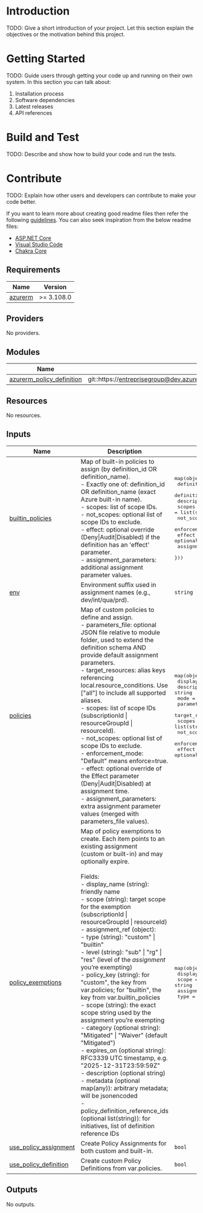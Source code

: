 # Introduction 
TODO: Give a short introduction of your project. Let this section explain the objectives or the motivation behind this project. 

# Getting Started
TODO: Guide users through getting your code up and running on their own system. In this section you can talk about:
1.	Installation process
2.	Software dependencies
3.	Latest releases
4.	API references

# Build and Test
TODO: Describe and show how to build your code and run the tests. 

# Contribute
TODO: Explain how other users and developers can contribute to make your code better. 

If you want to learn more about creating good readme files then refer the following [guidelines](https://docs.microsoft.com/en-us/azure/devops/repos/git/create-a-readme?view=azure-devops). You can also seek inspiration from the below readme files:
- [ASP.NET Core](https://github.com/aspnet/Home)
- [Visual Studio Code](https://github.com/Microsoft/vscode)
- [Chakra Core](https://github.com/Microsoft/ChakraCore)
<!-- BEGIN_TF_DOCS -->
## Requirements

| Name | Version |
|------|---------|
| <a name="requirement_azurerm"></a> [azurerm](#requirement\_azurerm) | >= 3.108.0 |

## Providers

No providers.

## Modules

| Name | Source | Version |
|------|--------|---------|
| <a name="module_azurerm_policy_definition"></a> [azurerm\_policy\_definition](#module\_azurerm\_policy\_definition) | git::https://entreprisegroup@dev.azure.com/entreprisegroup/TEMPLATE/_git/terraform.azurerm_policy_definition | v0.0.1 |

## Resources

No resources.

## Inputs

| Name | Description | Type | Default | Required |
|------|-------------|------|---------|:--------:|
| <a name="input_builtin_policies"></a> [builtin\_policies](#input\_builtin\_policies) | Map of built-in policies to assign (by definition\_id OR definition\_name).<br/>- Exactly one of: definition\_id OR definition\_name (exact Azure built-in name).<br/>- scopes: list of scope IDs.<br/>- not\_scopes: optional list of scope IDs to exclude.<br/>- effect: optional override (Deny\|Audit\|Disabled) if the definition has an 'effect' parameter.<br/>- assignment\_parameters: additional assignment parameter values. | <pre>map(object({<br/>    definition_id         = optional(string)<br/>    definition_name       = optional(string)<br/>    description           = string<br/>    scopes                = list(string)<br/>    not_scopes            = optional(list(string))<br/>    enforcement_mode      = optional(string, "Default")<br/>    effect                = optional(string)<br/>    assignment_parameters = optional(map(any))<br/>  }))</pre> | `{}` | no |
| <a name="input_env"></a> [env](#input\_env) | Environment suffix used in assignment names (e.g., dev/int/qua/prd). | `string` | n/a | yes |
| <a name="input_policies"></a> [policies](#input\_policies) | Map of custom policies to define and assign.<br/>- parameters\_file: optional JSON file relative to module folder, used to extend the definition schema AND provide default assignment parameters.<br/>- target\_resources: alias keys referencing local.resource\_conditions. Use ["all"] to include all supported aliases.<br/>- scopes: list of scope IDs (subscriptionId \| resourceGroupId \| resourceId).<br/>- not\_scopes: optional list of scope IDs to exclude.<br/>- enforcement\_mode: "Default" means enforce=true.<br/>- effect: optional override of the Effect parameter (Deny\|Audit\|Disabled) at assignment time.<br/>- assignment\_parameters: extra assignment parameter values (merged with parameters\_file values). | <pre>map(object({<br/>    display_name          = string<br/>    description           = string<br/>    mode                  = string<br/>    parameters_file       = optional(string)<br/>    target_resources      = optional(list(string), ["all"])<br/>    scopes                = list(string)<br/>    not_scopes            = optional(list(string))<br/>    enforcement_mode      = optional(string, "Default")<br/>    effect                = optional(string)   # Deny | Audit | Disabled<br/>    assignment_parameters = optional(map(any)) # e.g., { myParam = "value" }<br/>  }))</pre> | `{}` | no |
| <a name="input_policy_exemptions"></a> [policy\_exemptions](#input\_policy\_exemptions) | Map of policy exemptions to create. Each item points to an existing assignment<br/>(custom or built-in) and may optionally expire.<br/><br/>Fields:<br/>- display\_name (string): friendly name<br/>- scope (string): target scope for the exemption (subscriptionId \| resourceGroupId \| resourceId)<br/>- assignment\_ref (object):<br/>    - type  (string): "custom" \| "builtin"<br/>    - level (string): "sub" \| "rg" \| "res"   (level of the *assignment* you’re exempting)<br/>    - policy\_key (string): for "custom", the key from var.policies; for "builtin", the key from var.builtin\_policies<br/>    - scope (string): the exact scope string used by the assignment you’re exempting<br/>- category (optional string): "Mitigated" \| "Waiver" (default "Mitigated")<br/>- expires\_on (optional string): RFC3339 UTC timestamp, e.g. "2025-12-31T23:59:59Z"<br/>- description (optional string)<br/>- metadata (optional map(any)): arbitrary metadata; will be jsonencoded<br/>- policy\_definition\_reference\_ids (optional list(string)): for initiatives, list of definition reference IDs | <pre>map(object({<br/>    display_name = string<br/>    scope        = string<br/>    assignment_ref = object({<br/>      type       = string # "custom" | "builtin"<br/>      level      = string # "sub" | "rg" | "res" (assignment level)<br/>      policy_key = string # key from var.policies or var.builtin_policies<br/>      scope      = string # scope string used by the assignment<br/>    })<br/>    category                        = optional(string) # "Mitigated" | "Waiver"<br/>    expires_on                      = optional(string) # RFC3339 "YYYY-MM-DDThh:mm:ssZ"<br/>    description                     = optional(string)<br/>    metadata                        = optional(map(any))<br/>    policy_definition_reference_ids = optional(list(string))<br/>  }))</pre> | `{}` | no |
| <a name="input_use_policy_assignment"></a> [use\_policy\_assignment](#input\_use\_policy\_assignment) | Create Policy Assignments for both custom and built-in. | `bool` | `true` | no |
| <a name="input_use_policy_definition"></a> [use\_policy\_definition](#input\_use\_policy\_definition) | Create custom Policy Definitions from var.policies. | `bool` | `true` | no |

## Outputs

No outputs.
<!-- END_TF_DOCS -->